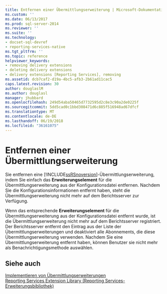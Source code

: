 ```yaml
---
title: Entfernen einer Übermittlungserweiterung | Microsoft-Dokumentation
ms.custom: ''
ms.date: 06/13/2017
ms.prod: sql-server-2014
ms.reviewer: ''
ms.suite: ''
ms.technology:
- docset-sql-devref
- reporting-services-native
ms.tgt_pltfrm: ''
ms.topic: reference
helpviewer_keywords:
- removing delivery extensions
- deleting delivery extensions
- delivery extensions [Reporting Services], removing
ms.assetid: dcb7caf2-d19a-4bc5-afb3-2b61ad11cac5
caps.latest.revision: 30
author: douglaslM
ms.author: douglasl
manager: jhubbard
ms.openlocfilehash: 249d54aba50465d7732595d2c8e3c90a2de0225f
ms.sourcegitcommit: 5dd5cad0c1bbd308471d6c885f516948ad67dfcf
ms.translationtype: MT
ms.contentlocale: de-DE
ms.lasthandoff: 06/19/2018
ms.locfileid: "36161075"
---
```

# <a name="removing-a-delivery-extension"></a>Entfernen einer Übermittlungserweiterung
  Sie entfernen eine [!INCLUDE[ssRSnoversion](../../../includes/ssrsnoversion-md.md)]-Übermittlungserweiterung, indem Sie einfach das **Erweiterungselement** für die Übermittlungserweiterung aus der Konfigurationsdatei entfernen. Nachdem Sie die Konfigurationsinformationen entfernt haben, steht die Übermittlungserweiterung nicht mehr auf dem Berichtsserver zur Verfügung.  
  
 Wenn das entsprechende **Erweiterungselement** für die Übermittlungserweiterung aus der Konfigurationsdatei entfernt wurde, ist die Übermittlungserweiterung nicht mehr auf dem Berichtsserver registriert. Der Berichtsserver entfernt den Eintrag aus der Liste der Übermittlungserweiterungen und deaktiviert alle Abonnements, die diese Übermittlungserweiterung verwenden. Nachdem Sie eine Übermittlungserweiterung entfernt haben, können Benutzer sie nicht mehr als Benachrichtigungsmethode auswählen.  
  
## <a name="see-also"></a>Siehe auch  
 [Implementieren von Übermittlungserweiterungen](implementing-a-delivery-extension.md)   
 [Reporting Services Extension Library (Reporting Services-Erweiterungsbibliothek)](../reporting-services-extension-library.md)  
  
  